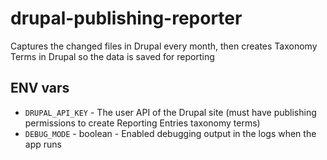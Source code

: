# drupal-publishing-reporter
Captures the changed files in Drupal every month, then creates Taxonomy Terms in Drupal so the data is saved for reporting

## ENV vars

- `DRUPAL_API_KEY` - The user API of the Drupal site (must have publishing permissions to create Reporting Entries taxonomy terms)
- `DEBUG_MODE` - boolean - Enabled debugging output in the logs when the app runs


